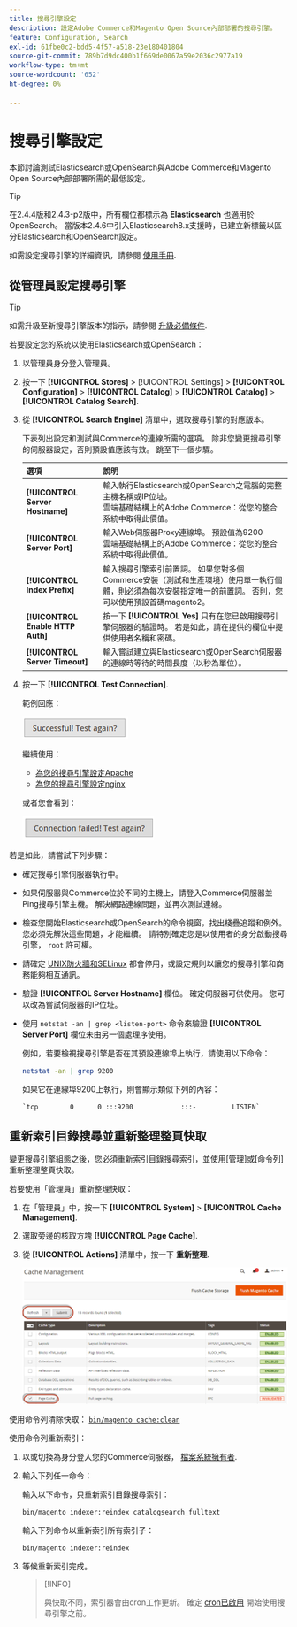 ```yaml
---
title: 搜尋引擎設定
description: 設定Adobe Commerce和Magento Open Source內部部署的搜尋引擎。
feature: Configuration, Search
exl-id: 61fbe0c2-bdd5-4f57-a518-23e180401804
source-git-commit: 789b7d9dc400b1f669de0067a59e2036c2977a19
workflow-type: tm+mt
source-wordcount: '652'
ht-degree: 0%

---
```


# 搜尋引擎設定

本節討論測試Elasticsearch或OpenSearch與Adobe Commerce和Magento Open Source內部部署所需的最低設定。

>[!TIP]
>
>在2.4.4版和2.4.3-p2版中，所有欄位都標示為 **Elasticsearch** 也適用於OpenSearch。
>當版本2.4.6中引入Elasticsearch8.x支援時，已建立新標籤以區分Elasticsearch和OpenSearch設定。

如需設定搜尋引擎的詳細資訊，請參閱 [使用手冊](https://experienceleague.adobe.com/docs/commerce-admin/catalog/catalog/search/search-configuration.html).

## 從管理員設定搜尋引擎

>[!TIP]
>
>如需升級至新搜尋引擎版本的指示，請參閱 [升級必備條件](../../upgrade/prepare/prerequisites.md).

若要設定您的系統以使用Elasticsearch或OpenSearch：

1. 以管理員身分登入管理員。
1. 按一下 **[!UICONTROL Stores]** > [!UICONTROL Settings] > **[!UICONTROL Configuration]** > **[!UICONTROL Catalog]** > **[!UICONTROL Catalog]** > **[!UICONTROL Catalog Search]**.
1. 從 **[!UICONTROL Search Engine]** 清單中，選取搜尋引擎的對應版本。

   下表列出設定和測試與Commerce的連線所需的選項。 除非您變更搜尋引擎的伺服器設定，否則預設值應該有效。 跳至下一個步驟。

   | 選項 | 說明 |
   |--- |--- |
   | **[!UICONTROL Server Hostname]** | 輸入執行Elasticsearch或OpenSearch之電腦的完整主機名稱或IP位址。<br>雲端基礎結構上的Adobe Commerce：從您的整合系統中取得此價值。 |
   | **[!UICONTROL Server Port]** | 輸入Web伺服器Proxy連線埠。 預設值為9200<br>雲端基礎結構上的Adobe Commerce：從您的整合系統中取得此價值。 |
   | **[!UICONTROL Index Prefix]** | 輸入搜尋引擎索引前置詞。 如果您對多個Commerce安裝（測試和生產環境）使用單一執行個體，則必須為每次安裝指定唯一的前置詞。 否則，您可以使用預設首碼magento2。 |
   | **[!UICONTROL Enable HTTP Auth]** | 按一下 **[!UICONTROL Yes]** 只有在您已啟用搜尋引擎伺服器的驗證時。 若是如此，請在提供的欄位中提供使用者名稱和密碼。 |
   | **[!UICONTROL Server Timeout]** | 輸入嘗試建立與Elasticsearch或OpenSearch伺服器的連線時等待的時間長度（以秒為單位）。 |

1. 按一下 **[!UICONTROL Test Connection]**.

   範例回應：

   ![成功](../../assets/configuration/elastic_test-success.png)

   繼續使用：

   - [為您的搜尋引擎設定Apache](../../installation/prerequisites/search-engine/configure-apache.md)
   - [為您的搜尋引擎設定nginx](../../installation/prerequisites/search-engine/configure-nginx.md)

   或者您會看到：

   ![失敗](../../assets/configuration/elastic_test-fail.png)

若是如此，請嘗試下列步驟：

- 確定搜尋引擎伺服器執行中。
- 如果伺服器與Commerce位於不同的主機上，請登入Commerce伺服器並Ping搜尋引擎主機。 解決網路連線問題，並再次測試連線。
- 檢查您開始Elasticsearch或OpenSearch的命令視窗，找出棧疊追蹤和例外。 您必須先解決這些問題，才能繼續。 請特別確定您是以使用者的身分啟動搜尋引擎， `root` 許可權。
- 請確定 [UNIX防火牆和SELinux](../../installation/prerequisites/search-engine/overview.md#firewall-and-selinux) 都會停用，或設定規則以讓您的搜尋引擎和商務能夠相互通訊。
- 驗證 **[!UICONTROL Server Hostname]** 欄位。 確定伺服器可供使用。 您可以改為嘗試伺服器的IP位址。
- 使用 `netstat -an | grep <listen-port>` 命令來驗證 **[!UICONTROL Server Port]** 欄位未由另一個處理序使用。

   例如，若要檢視搜尋引擎是否在其預設連線埠上執行，請使用以下命令：

   ```bash
   netstat -an | grep 9200
   ```

   如果它在連線埠9200上執行，則會顯示類似下列的內容：

   ```terminal
   `tcp        0      0 :::9200            :::-         LISTEN`
   ```

## 重新索引目錄搜尋並重新整理整頁快取

變更搜尋引擎組態之後，您必須重新索引目錄搜尋索引，並使用[管理]或[命令列]重新整理整頁快取。

若要使用「管理員」重新整理快取：

1. 在「管理員」中，按一下 **[!UICONTROL System]** > **[!UICONTROL Cache Management]**.
1. 選取旁邊的核取方塊 **[!UICONTROL Page Cache]**.
1. 從 **[!UICONTROL Actions]** 清單中，按一下 **重新整理**.

   ![快取管理](../../assets/configuration/refresh-cache.png)

使用命令列清除快取： [`bin/magento cache:clean`](../cli/manage-cache.md#clean-and-flush-cache-types)

使用命令列重新索引：

1. 以或切換為身分登入您的Commerce伺服器， [檔案系統擁有者](../../installation/prerequisites/file-system/overview.md).
1. 輸入下列任一命令：

   輸入以下命令，只重新索引目錄搜尋索引：

   ```bash
   bin/magento indexer:reindex catalogsearch_fulltext
   ```

   輸入下列命令以重新索引所有索引子：

   ```bash
   bin/magento indexer:reindex
   ```

1. 等候重新索引完成。

   >[!INFO]
   >
   >與快取不同，索引器會由cron工作更新。 確定 [cron已啟用](../cli/configure-cron-jobs.md) 開始使用搜尋引擎之前。
